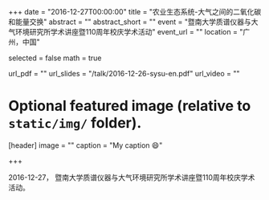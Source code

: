 +++
date = "2016-12-27T00:00:00"
title = "农业生态系统-大气之间的二氧化碳和能量交换"
abstract = ""
abstract_short = ""
event = "暨南大学质谱仪器与大气环境研究所学术讲座暨110周年校庆学术活动"
event_url = ""
location = "广州，中国"

selected = false
math = true

url_pdf = ""
url_slides = "/talk/2016-12-26-sysu-en.pdf"
url_video = ""

# Optional featured image (relative to `static/img/` folder).
[header]
image = ""
caption = "My caption :smile:"

+++

2016-12-27， 暨南大学质谱仪器与大气环境研究所学术讲座暨110周年校庆学术活动。